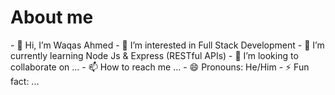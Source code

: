 <h1>About me</h1>
- 👋 Hi, I’m Waqas Ahmed
- 👀 I’m interested in Full Stack Development
- 🌱 I’m currently learning Node Js & Express (RESTful APIs)
- 💞️ I’m looking to collaborate on ...
- 📫 How to reach me ...
- 😄 Pronouns: He/Him
- ⚡ Fun fact: ...

<!---
waqasahmed-01/waqasahmed-01 is a ✨ special ✨ repository because its `README.md` (this file) appears on your GitHub profile.
You can click the Preview link to take a look at your changes.
--->
